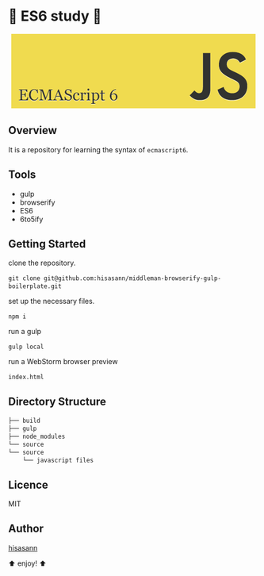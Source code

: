﻿:lipstick: ES6 study :lipstick:
===============

<p align="center">
  <img src="https://raw.githubusercontent.com/hisasann/es6-study/master/image.png">
</p>

## Overview

It is a repository for learning the syntax of ``ecmascript6``.

## Tools

* gulp
* browserify
* ES6
* 6to5ify

## Getting Started

clone the repository.

    git clone git@github.com:hisasann/middleman-browserify-gulp-boilerplate.git

set up the necessary files.

    npm i

run a gulp

    gulp local

run a WebStorm browser preview

    index.html
    
## Directory Structure

    ├── build
    ├── gulp
    ├── node_modules
    └── source
    └── source
        └── javascript files

## Licence

MIT

## Author

[hisasann](https://github.com/hisasann)

:arrow_up: enjoy! :arrow_up:
